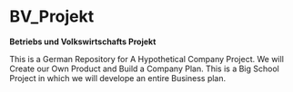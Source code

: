 # BV_Projekt
**Betriebs und Volkswirtschafts Projekt**

This is a German Repository for A Hypothetical Company Project.
We will Create our Own Product and Build a Company Plan. 
This is a Big School Project in which we will develope an entire Business plan.
